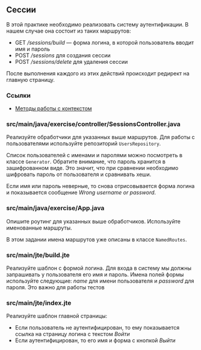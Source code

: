 ## Сессии

В этой практике необходимо реализовать систему аутентификации. В нашем случае она состоит из таких маршрутов:

* GET */sessions/build* — форма логина, в которой пользователь вводит имя и пароль
* POST */sessions* для создания сессии
* POST */sessions/delete* для удаления сессии

После выполнения каждого из этих действий происходит редирект на главную страницу.

### Ссылки

* [Методы работы с контекстом](https://javalin.io/documentation#context)

### src/main/java/exercise/controller/SessionsController.java

Реализуйте обработчики для указанных выше маршрутов. Для работы с пользователями используйте репозиторий `UsersRepository`.

Список пользователей с именами и паролями можно посмотреть в классе `Generator`. Обратите внимание, что пароль хранится в зашифрованном виде. Это значит, что при сравнении необходимо шифровать пароль от пользователя и сравнивать хеши.

Если имя или пароль неверные, то снова отрисовывается форма логина и показывается сообщение *Wrong username or password*.

### src/main/java/exercise/App.java

Опишите роутинг для указанных выше обработчиков. Используйте именованные маршруты.

В этом задании имена маршрутов уже описаны в классе `NamedRoutes`.

### src/main/jte/build.jte

Реализуйте шаблон с формой логина. Для входа в систему мы должны запрашивать у пользователя его имя и пароль. 
Имена полей формы используйте следующие: *name* для имени пользователя и *password* для пароля. Это важно для работы тестов

### src/main/jte/index.jte

Реализуйте шаблон главной страницы:

* Если пользователь не аутентифицирован, то ему показывается ссылка на страницу логина с текстом *Войти*
* Если аутентифицирован, то его имя и форма с кнопкой *Выйти*
